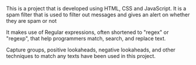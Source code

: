 This is a project that is developed using HTML, CSS and JavaScript. It is a spam filter  that is used to filter out messages and gives an alert on whether they are spam or not

It makes use of Regular expressions, often shortened to "regex" or "regexp", that help programmers match, search, and replace text. 

Capture groups, positive lookaheads, negative lookaheads, and other techniques to match any texts have been used in this project.
